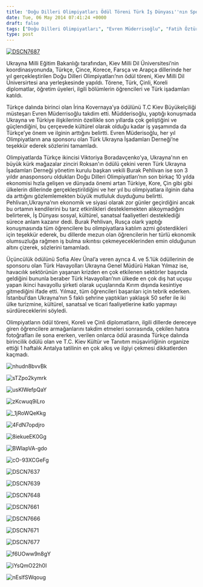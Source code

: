 ```yaml
---
title: 'Doğu Dilleri Olimpiyatları Ödül Töreni Türk İş Dünyası''nın Sponsorluğu''nda Kiev''de Gerçekleşti'
date: Tue, 06 May 2014 07:41:24 +0000
draft: false
tags: ["Doğu Dilleri Olimpiyatları", "Evren Müderrisoğlu", "Fatih Öztürk", "hakan yılmaz", "Kiev Milli Dil Üniversitesi", "Nevzat Kayabaş", "TUİD (Türk Ukrayna İşadamları Derneği)", "Ukrayna Milli Eğitim Bakanlığı"]
type: post
---
```


[![DSCN7687](https://burakpehlivan.org/wp-content/uploads/2014/05/DSCN76871.jpg)](https://burakpehlivan.org/wp-content/uploads/2014/05/DSCN76871.jpg)

Ukrayna Milli Eğitim Bakanlığı tarafından, Kiev Milli Dil Üniversitesi’nin koordinasyonunda, Türkçe, Çince, Korece, Farsça ve Arapça dillerinde her yıl gerçekleştirilen Doğu Dilleri Olimpiyatları’nın ödül töreni, Kiev Milli Dil Üniversirtesi ana yerleşkesinde yapıldı. Törene, Türk, Çinli, Koreli diplomatlar, öğretim üyeleri, ilgili bölümlerin öğrencileri ve Türk işadamları katıldı.

Türkçe dalında birinci olan İrina Kovernaya’ya ödülünü T.C Kiev Büyükelçiliği müsteşarı Evren Müderrisoğlu takdim etti. Müdderisoğlu, yaptığı konuşmada Ukrayna ve Türkiye ilişkilerinin özellikle son yıllarda çok geliştiğini ve güçlendiğini, bu çerçevede kültürel olarak olduğu kadar iş yaşamında da Türkçe’ye önem ve ilginin arttığını belirtti. Evren Müderisoğlu, her yıl Olimpiyatların ana sponsoru olan Türk Ukrayna İşadamları Derneği’ne teşekkür ederek sözlerini tamamladı.

Olimpiyatlarda Türkçe ikincisi Viktoriya Boradavçenko’ya, Ukrayna'nın en büyük kürk mağazalar zinciri Roksan'ın ödülü çekini veren Türk Ukrayna İşadamları Derneği yönetim kurulu başkan vekili Burak Pehlivan ise son 3 yıldır anasponsoru oldukları Doğu Dilleri Olimpiyatları’nın son birkaç 10 yılda ekonomisi hızla gelişen ve dünyada önemi artan Türkiye, Kore, Çin gibi gibi ülkelerin dillerinde gerçekleştirildiğini ve her yıl bu olimpiyatlara ilginin daha da arttığını gözlemlemekten büyük mutluluk duyduğunu belirtti. Pehlivan,Ukrayna’nın ekonomik ve siyasi olarak zor günler geçirdiğini ancak bu ortamın kendilerini bu tarz etkinlikleri desteklemekten alıkoymadığını belirterek, İş Dünyası sosyal, kültürel, sanatsal faaliyetleri desteklediği sürece anlam kazanır dedi. Burak Pehlivan, Rusça olark yaptığı konuşmasında tüm öğrencilere bu olimpiyatlara katılım azmi gösterdikleri için teşekkür ederek, bu dillerde mezun olan öğrencilerin her türlü ekonomik olumsuzluğa rağmen iş bulma sıkıntısı çekmeyeceklerinden emin olduğunun altını çizerek, sözlerini tamamladı.

Üçüncülük ödülünü Sofia Alev Ünal’a veren ayrıca 4. ve 5.’lük ödüllerinin de sponsoru olan Türk Havayolları Ukrayna Genel Müdürü Hakan Yılmaz ise, havacılık sektörünün yaşanan krizden en çok etkilenen sektörler başında geldiğini bununla beraber Türk Havayolları’nın ülkede en çok dış hat uçuşu yapan ikinci havayollu şirketi olarak uçuşlarında Kırım dışında kesintiye gitmediğini ifade etti. Yılmaz, tüm öğrencileri başarıları için tebrik ederken. İstanbul’dan Ukrayna’nın 5 faklı şehrine yaptıkları yaklaşık 50 sefer ile iki ülke turizmine, kültürel, sanatsal ve ticari faaliyetlerine katkı yapmayı sürdüreceklerini söyledi.

Olimpiyatların ödül töreni, Koreli ve Çinli diplomatların, ilgili dillerde dereceye giren öğrencilere armağanlarını takdim etmeleri sonrasında, çekilen hatıra fotoğrafları ile sona ererken, verilen onlarca ödül arasında Türkçe dalında birincilik ödülü olan ve T.C. Kiev Kültür ve Tanııtım müşavirliğinin organize ettiği 1 haftalık Antalya tatilinin en çok alkış ve ilgiyi çekmesi dikkatlerden kaçmadı.

![nhudn8bvvBk](https://burakpehlivan.org/tuid_images/nhudn8bvvBk.jpg)

![sTZpo2kymrk](https://burakpehlivan.org/tuid_images/sTZpo2kymrk.jpg)

![usKIWefpQaY](https://burakpehlivan.org/tuid_images/usKIWefpQaY.jpg)

![zKcwuq9iLro](https://burakpehlivan.org/tuid_images/zKcwuq9iLro.jpg)

![_1jRoWQeKkg](https://burakpehlivan.org/tuid_images/1jRoWQeKkg.jpg)

![4FdN7opdjro](https://burakpehlivan.org/tuid_images/4FdN7opdjro.jpg)

![8iekueEK0Gg](https://burakpehlivan.org/tuid_images/8iekueEK0Gg.jpg)

![BWlapVA-gdo](https://burakpehlivan.org/tuid_images/BWlapVA-gdo.jpg)

![cO-93XCGeFg](https://burakpehlivan.org/tuid_images/cO-93XCGeFg.jpg)

![DSCN7637](https://burakpehlivan.org/tuid_images/DSCN7637.jpg)

![DSCN7639](https://burakpehlivan.org/tuid_images/DSCN7639.jpg)

![DSCN7648](https://burakpehlivan.org/tuid_images/DSCN7648.jpg)

![DSCN7661](https://burakpehlivan.org/tuid_images/DSCN7661.jpg)

![DSCN7666](https://burakpehlivan.org/tuid_images/DSCN7666.jpg)

![DSCN7671](https://burakpehlivan.org/tuid_images/DSCN7671.jpg)

![DSCN7677](https://burakpehlivan.org/tuid_images/DSCN7677.jpg)

![f6UOww9n8gY](https://burakpehlivan.org/tuid_images/f6UOww9n8gY.jpg)

![iYsQmO22h0I](https://burakpehlivan.org/tuid_images/iYsQmO22h0I.jpg)

![nEslfSWqoug](https://burakpehlivan.org/tuid_images/nEslfSWqoug.jpg)